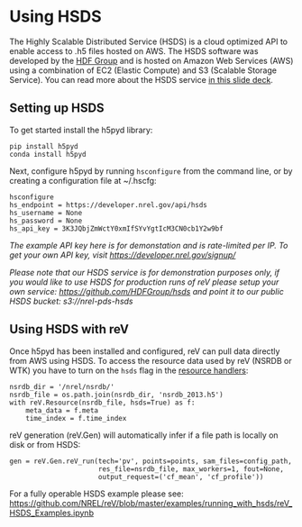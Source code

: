 # Using HSDS
The Highly Scalable Distributed Service (HSDS) is a cloud optimized API to enable access to .h5 files hosted on AWS. The HSDS software was developed by the [HDF Group](https://www.hdfgroup.org/) and is hosted on Amazon Web Services (AWS) using a combination of EC2 (Elastic Compute) and S3 (Scalable Storage Service). You can read more about the HSDS service [in this slide deck](https://www.slideshare.net/HDFEOS/hdf-cloud-services).

## Setting up HSDS

To get started install the h5pyd library:

```
pip install h5pyd
conda install h5pyd
```

Next, configure h5pyd by running `hsconfigure` from the command line, or by creating a configuration file at ~/.hscfg:

```
hsconfigure
hs_endpoint = https://developer.nrel.gov/api/hsds
hs_username = None
hs_password = None
hs_api_key = 3K3JQbjZmWctY0xmIfSYvYgtIcM3CN0cb1Y2w9bf
```

*The example API key here is for demonstation and is rate-limited per IP. To get your own API key, visit https://developer.nrel.gov/signup/*

*Please note that our HSDS service is for demonstration purposes only, if you would like to use HSDS for production runs of reV please setup your own service: https://github.com/HDFGroup/hsds and point it to our public HSDS bucket: s3://nrel-pds-hsds*

## Using HSDS with reV
Once h5pyd has been installed and configured, reV can pull data directly from AWS using HSDS. To access the resource data used by reV (NSRDB or WTK) you have to turn on the `hsds` flag in the [resource handlers](https://github.com/NREL/reV/blob/master/reV/handlers/resource.py):

```
nsrdb_dir = '/nrel/nsrdb/'
nsrdb_file = os.path.join(nsrdb_dir, 'nsrdb_2013.h5')
with reV.Resource(nsrdb_file, hsds=True) as f:
    meta_data = f.meta
    time_index = f.time_index
```

reV generation (reV.Gen) will automatically infer if a file path is locally on disk or from HSDS:

```
gen = reV.Gen.reV_run(tech='pv', points=points, sam_files=config_path,
                      res_file=nsrdb_file, max_workers=1, fout=None,
                      output_request=('cf_mean', 'cf_profile'))
```
For a fully operable HSDS example please see: https://github.com/NREL/reV/blob/master/examples/running_with_hsds/reV_HSDS_Examples.ipynb
